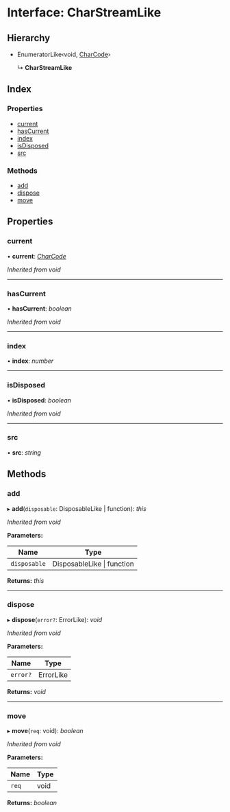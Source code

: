 
# Interface: CharStreamLike

## Hierarchy

* EnumeratorLike‹void, [CharCode](../README.md#charcode)›

  ↳ **CharStreamLike**

## Index

### Properties

* [current](charstreamlike.md#current)
* [hasCurrent](charstreamlike.md#hascurrent)
* [index](charstreamlike.md#index)
* [isDisposed](charstreamlike.md#isdisposed)
* [src](charstreamlike.md#src)

### Methods

* [add](charstreamlike.md#add)
* [dispose](charstreamlike.md#dispose)
* [move](charstreamlike.md#move)

## Properties

###  current

• **current**: *[CharCode](../README.md#charcode)*

*Inherited from void*

___

###  hasCurrent

• **hasCurrent**: *boolean*

*Inherited from void*

___

###  index

• **index**: *number*

___

###  isDisposed

• **isDisposed**: *boolean*

*Inherited from void*

___

###  src

• **src**: *string*

## Methods

###  add

▸ **add**(`disposable`: DisposableLike | function): *this*

*Inherited from void*

**Parameters:**

Name | Type |
------ | ------ |
`disposable` | DisposableLike &#124; function |

**Returns:** *this*

___

###  dispose

▸ **dispose**(`error?`: ErrorLike): *void*

*Inherited from void*

**Parameters:**

Name | Type |
------ | ------ |
`error?` | ErrorLike |

**Returns:** *void*

___

###  move

▸ **move**(`req`: void): *boolean*

*Inherited from void*

**Parameters:**

Name | Type |
------ | ------ |
`req` | void |

**Returns:** *boolean*
